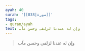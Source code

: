 ```yaml
---
ayah: 40
surah: '[[038|سورة]]'
tags:
- quran/ayah
text: وإن له عندنا لزلفى وحسن مآب
---
```

> وإن له عندنا لزلفى وحسن مآب
